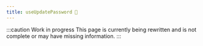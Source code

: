 ```yaml
---
title: useUpdatePassword 🚧
---
```


:::caution Work in progress
This page is currently being rewritten and is not complete or may have missing information.
:::